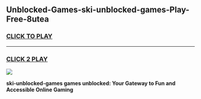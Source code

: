 
## Unblocked-Games-ski-unblocked-games-Play-Free-8utea
<h3>
<a href="https://premium76.site?title=ski-unblocked-games&ref=18A1">CLICK TO PLAY</a></h3>
<hr>

<h3>
<a href="https://premium76.site?title=ski-unblocked-games&ref=18A1">CLICK 2 PLAY</a>
  
</h3>

<a href="https://premium76.site?title=ski-unblocked-games&ref=18A1"><img src="https://clearcache.store/games.png"></a>


**ski-unblocked-games games unblocked: Your Gateway to Fun and Accessible Online Gaming**
